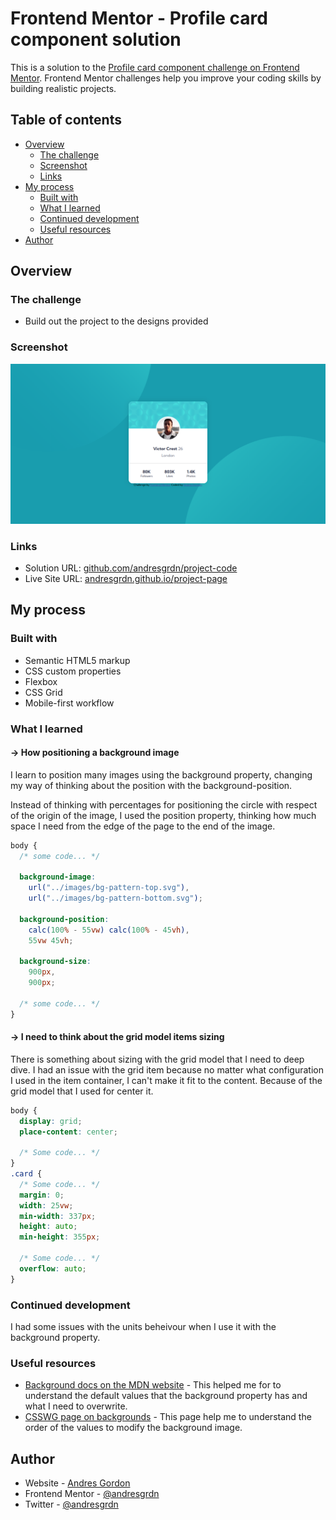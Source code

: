 # Frontend Mentor - Profile card component solution

This is a solution to the [Profile card component challenge on Frontend Mentor](https://www.frontendmentor.io/challenges/profile-card-component-cfArpWshJ). Frontend Mentor challenges help you improve your coding skills by building realistic projects. 

## Table of contents

- [Overview](#overview)
  - [The challenge](#the-challenge)
  - [Screenshot](#screenshot)
  - [Links](#links)
- [My process](#my-process)
  - [Built with](#built-with)
  - [What I learned](#what-i-learned)
  - [Continued development](#continued-development)
  - [Useful resources](#useful-resources)
- [Author](#author)

## Overview

### The challenge

- Build out the project to the designs provided

### Screenshot

![](./project-card-profile_.png)

### Links

- Solution URL: [github.com/andresgrdn/project-code](https://andresgrdn.github.io/)
- Live Site URL: [andresgrdn.github.io/project-page](https://github.com/andresgrdn/)

## My process

### Built with

- Semantic HTML5 markup
- CSS custom properties
- Flexbox
- CSS Grid
- Mobile-first workflow

### What I learned

#### -> How positioning a background image

I learn to position many images using the background property, changing my way of thinking about the position with the background-position.

Instead of thinking with percentages for positioning the circle with respect of the origin of the image, I used the position property, thinking how much space I need from the edge of the page to the end of the image.

```css
body {
  /* some code... */

  background-image:
    url("../images/bg-pattern-top.svg"),
    url("../images/bg-pattern-bottom.svg");

  background-position:
    calc(100% - 55vw) calc(100% - 45vh),
    55vw 45vh;

  background-size:
    900px,
    900px;

  /* some code... */
}
```

#### -> I need to think about the grid model items sizing

There is something about sizing with the grid model that I need to deep dive. I had an issue with the grid item because no matter what configuration I used in the item container, I can't make it fit to the content. Because of the grid model that I used for center it.

```css
body {
  display: grid;
  place-content: center;

  /* Some code... */
}
.card {
  /* Some code... */
  margin: 0;
  width: 25vw;
  min-width: 337px;
  height: auto;
  min-height: 355px;

  /* Some code... */
  overflow: auto;
}
```

### Continued development

I had some issues with the units beheivour when I use it with the background property.

### Useful resources

- [Background docs on the MDN website](https://developer.mozilla.org/en-US/docs/Web/CSS/background) - This helped me for to understand the default values that the background property has and what I need to overwrite.
- [CSSWG page on backgrounds](https://drafts.csswg.org/css-backgrounds/#the-background) - This page help me to understand the order of the values to modify the background image.

## Author

- Website - [Andres Gordon](https://andresgrdn.github.io)
- Frontend Mentor - [@andresgrdn](https://www.frontendmentor.io/profile/andresgrdn)
- Twitter - [@andresgrdn](https://www.twitter.com/andresgrdn)